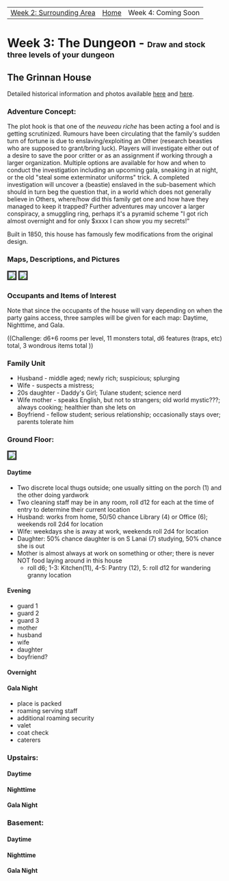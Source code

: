 <script src="{{site.assets}}/javascript/script.js"></script>

<div id="navbar" align="center">
  <table> 
    <tr>
      <td><a href="{{site.url}}/pages/week2.html">Week 2: Surrounding Area</a></td>
      <td><a href="{{site.url}}/index.html">Home</a></td> 
      <td>Week 4: Coming Soon</td>
    </tr>
  </table>
</div>

# Week 3: The Dungeon - <span style="font-size: large;">Draw and stock three levels of your dungeon</span>

## The Grinnan House 
Detailed historical information and photos available [here](http://www.historic-structures.com/la/new_orleans/grinnan_house.php) and [here](https://www.loc.gov/resource/hhh.la0065.sheet).

### Adventure Concept:
The plot hook is that one of the _neuveau riche_ has been acting a fool and is getting scrutinized.  Rumours have been circulating that the family's sudden turn of fortune is due to enslaving/exploiting an Other (research beasties who are 
supposed to grant/bring luck).  Players will investigate either out of a desire to save the poor critter or as an assignment if working through a larger organization.  Multiple options are available for how and when to conduct the 
investigation including an upcoming gala, sneaking in at night, or the old "steal some exterminator uniforms" trick.
A completed investigation will uncover a (beastie) enslaved in the sub-basement which should in turn beg the question
that, in a world which does not generally believe in Others, where/how did this family get one and how have they 
managed to keep it trapped?  Further adventures may uncover a larger conspiracy, a smuggling ring, perhaps it's a 
pyramid scheme "I got rich almost overnight and for only $xxxx I can show you my secrets!"

Built in 1850, this house has famously few modifications from the original design.  

### Maps, Descriptions, and Pictures

<img src="{{site.assets}}/images/grinnan.jpg" style="border: 3px solid #373737;"/>

<img src="{{site.assets}}/images/grinnan-second.jpg" style="border: 3px solid #373737;"/>

### Occupants and Items of Interest

Note that since the occupants of the house will vary depending on when the party gains access, three samples will be given for each map: Daytime, Nighttime, and Gala.

((Challenge: d6+6 rooms per level, 11 monsters total, d6 features (traps, etc) total, 3 wondrous items total ))

### Family Unit
 - Husband - middle aged; newly rich; suspicious; splurging
 - Wife - suspects a mistress; 
 - 20s daughter - Daddy's Girl; Tulane student; science nerd
 - Wife mother - speaks English, but not to strangers; old world mystic???; always cooking; healthier than she lets on
 - Boyfriend - fellow student; serious relationship; occasionally stays over; parents tolerate him
 
### Ground Floor:

<img src="{{site.assets}}/images/grinnan-ground.png" style="border: 3px solid #373737;"/>

#### Daytime
 - Two discrete local thugs outside; one usually sitting on the porch (1) and the other doing yardwork
 - Two cleaning staff may be in any room, roll d12 for each at the time of entry to determine their current location
 - Husband: works from home, 50/50 chance Library (4) or Office (6); weekends roll 2d4 for location
 - Wife: weekdays she is away at work, weekends roll 2d4 for location
 - Daughter: 50% chance daughter is on S Lanai (7) studying, 50% chance she is out
 - Mother is almost always at work on something or other; there is never NOT food laying around in this house
   - roll d6; 1-3: Kitchen(11), 4-5: Pantry (12), 5: roll d12 for wandering granny location

#### Evening
 - guard 1
 - guard 2
 - guard 3
 - mother
 - husband
 - wife
 - daughter
 - boyfriend?
 
#### Overnight 

#### Gala Night
  - place is packed
  - roaming serving staff
  - additional roaming security
  - valet
  - coat check
  - caterers

### Upstairs:
#### Daytime

#### Nighttime

#### Gala Night

### Basement:
#### Daytime

#### Nighttime

#### Gala Night

